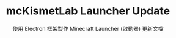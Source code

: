<h1 align="center">mcKismetLab Launcher Update</h1>
<p  align="center">使用 Electron 框架製作 Minecraft Launcher (啟動器) 更新文檔</p>
